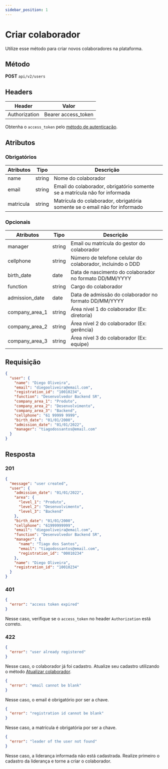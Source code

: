 ```yaml
---
sidebar_position: 1
---
```


# Criar colaborador

Utilize esse método para criar novos colaboradores na plataforma.

## Método

**POST**
`api/v2/users`

## Headers

| Header        | Valor               |
| ------------- | ------------------- |
| Authorization | Bearer access_token |

Obtenha o `access_token` pelo [método de autenticação](/api/autenticacao).

## Atributos

### Obrigatórios

| Atributos | Tipo   | Descrição                                                                  |
| --------- | ------ | -------------------------------------------------------------------------- |
| name      | string | Nome do colaborador                                                        |
| email     | string | Email do colaborador, obrigatório somente se a matrícula não for informada |
| matricula | string | Matrícula do colaborador, obrigatória somente se o email não for informado |

### Opcionais

| Atributos      | Tipo   | Descrição                                                  |
| -------------- | ------ | ---------------------------------------------------------- |
| manager        | string | Email ou matrícula do gestor do colaborador                |
| cellphone      | string | Número de telefone celular do colaborador, incluindo o DDD |
| birth_date     | date   | Data de nascimento do colaborador no formato DD/MM/YYYY    |
| function       | string | Cargo do colaborador                                       |
| admission_date | date   | Data de admissão do colaborador no formato DD/MM/YYYY      |
| company_area_1 | string | Área nível 1 do colaborador (Ex: diretoria)                |
| company_area_2 | string | Área nível 2 do colaborador (Ex: gerência)                 |
| company_area_3 | string | Área nível 3 do colaborador (Ex: equipe)                   |

## Requisição

```json
{
  "user": {
    "name": "Diego Oliveira",
    "email": "diegooliveira@email.com",
    "registration_id": "10010234",
    "function": "Desenvolvedor Backend SR",
    "company_area_1": "Produto",
    "company_area_2": "Desenvolvimento",
    "company_area_3": "Backend",
    "cellphone": "61 99999 9999",
    "birth_date": "01/01/2000",
    "admission_date": "01/01/2022",
    "manager": "tiagodossantos@email.com"
  }
}
```

## Resposta

### 201

```json
{
  "message": "user created",
  "user": {
    "admission_date": "01/01/2022",
    "area": {
      "level_1": "Produto",
      "level_2": "Desenvolvimento",
      "level_3": "Backend"
    },
    "birth_date": "01/01/2000",
    "cellphone": "61999999999",
    "email": "diegooliveira@email.com",
    "function": "Desenvolvedor Backend SR",
    "manager": {
      "name": "Tiago dos Santos",
      "email": "tiagodossantos@email.com",
      "registration_id": "00010234"
    },
    "name": "Diego Oliveira",
    "registration_id": "10010234"
  }
}
```

### 401

```json
{
  "error": "access token expired"
}
```

Nesse caso, verifique se o `access_token` no header `Authorization` está correto.

### 422

```json
{
  "error": "user already registered"
}
```

Nesse caso, o colaborador já foi cadastro. Atualize seu cadastro utilizando o método [Atualizar colaborador](/colaboradores/atualizar-colaborador).

```json
{
  "error": "email cannot be blank"
}
```

Nesse caso, o email é obrigatório por ser a chave.

```json
{
  "error": "registration id cannot be blank"
}
```

Nesse caso, a matrícula é obrigatória por ser a chave.

```json
{
  "error": "leader of the user not found"
}
```

Nesse caso, a liderança informada não está cadastrada. Realize primeiro o cadastro da liderança e torne a criar o colaborador.
